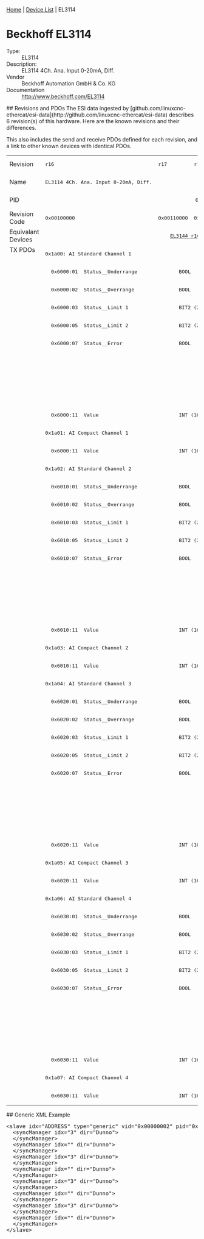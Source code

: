<div class="nav"><a href="/esi-data">Home</a> | <a href="/esi-data/devices">Device List</a> | EL3114</div>

#  Beckhoff EL3114

<dl>
  <dt>Type:</dt><dd>EL3114</dd>
  <dt>Description:</dt><dd>EL3114 4Ch. Ana. Input 0-20mA, Diff.</dd>
  <dt>Vendor</dt><dd>Beckhoff Automation GmbH & Co. KG</dd>
  <dt>Documentation</dt><dd><a href="http://www.beckhoff.com/EL3114">http://www.beckhoff.com/EL3114</a></dd>
</dl>
## Revisions and PDOs
The ESI data ingested by [github.com/linuxcnc-ethercat/esi-data](http://github.com/linuxcnc-ethercat/esi-data) describes 6 revision(s) of this hardware.  Here are the known revisions and their differences.

This also includes the send and receive PDOs defined for each revision, and a link to other known devices with identical PDOs.

<table>
<tr >
<td class="first">Revision</td>
<td ><pre>r16</pre></td>
<td ><pre>r17</pre></td>
<td ><pre>r18</pre></td>
<td ><pre>r19</pre></td>
<td ><pre>r20</pre></td>
<td ><pre>r21</pre></td>
</tr>
<tr >
<td class="first">Name</td>
<td ><pre>EL3114 4Ch. Ana. Input 0-20mA, Diff.</pre></td>
<td  colspan=5 align="center"><pre>EL3114 4Ch. Ana. Input 0-20mA Diff.</pre></td>
</tr>
<tr >
<td class="first">PID</td>
<td  colspan=6 align="center"><pre>0x0c2a3052</pre></td>
</tr>
<tr >
<td class="first">Revision Code</td>
<td ><pre>0x00100000</pre></td>
<td ><pre>0x00110000</pre></td>
<td ><pre>0x00120000</pre></td>
<td ><pre>0x00130000</pre></td>
<td ><pre>0x00140000</pre></td>
<td ><pre>0x00150000</pre></td>
</tr>
<tr >
<td class="first">Equivalant Devices</td>
<td ></td>
<td  colspan=2 align="center"><pre><a href="EL3144">EL3144 r16,r17</a></pre></td>
<td  colspan=3 align="center"><pre><a href="EL3144">EL3144 r18,r19,r20</a></pre></td>
</tr>
<tr class="txpdo pdosection">
<td class="first" rowspan=48 valign=top>TX PDOs</td>
<td colspan=6 align="left"><pre>0x1a00: AI Standard Channel 1</pre></td>
<td></td>
</tr>
<tr class="txpdo">
<td  colspan=6 align="left"><pre>  0x6000:01  Status__Underrange              BOOL</pre></td>
</tr>
<tr class="txpdo">
<td  colspan=6 align="left"><pre>  0x6000:02  Status__Overrange               BOOL</pre></td>
</tr>
<tr class="txpdo">
<td  colspan=6 align="left"><pre>  0x6000:03  Status__Limit 1                 BIT2 (2 bits)</pre></td>
</tr>
<tr class="txpdo">
<td  colspan=6 align="left"><pre>  0x6000:05  Status__Limit 2                 BIT2 (2 bits)</pre></td>
</tr>
<tr class="txpdo">
<td  colspan=6 align="left"><pre>  0x6000:07  Status__Error                   BOOL</pre></td>
</tr>
<tr class="txpdo">
<td  colspan=3 align="left"></td>
<td  colspan=3 align="left"><pre>  0x6000:0e  Status__Sync error              BOOL</pre></td>
</tr>
<tr class="txpdo">
<td  colspan=3 align="left"></td>
<td  colspan=3 align="left"><pre>  0x6000:0f  Status__TxPDO State             BOOL</pre></td>
</tr>
<tr class="txpdo">
<td  colspan=3 align="left"></td>
<td  colspan=3 align="left"><pre>  0x6000:10  Status__TxPDO Toggle            BOOL</pre></td>
</tr>
<tr class="txpdo">
<td  colspan=6 align="left"><pre>  0x6000:11  Value                           INT (16 bits)</pre></td>
</tr>
<tr class="txpdo pdosection">
<td  colspan=6 align="left"><pre>0x1a01: AI Compact Channel 1</pre></td>
</tr>
<tr class="txpdo">
<td  colspan=6 align="left"><pre>  0x6000:11  Value                           INT (16 bits)</pre></td>
</tr>
<tr class="txpdo pdosection">
<td  colspan=6 align="left"><pre>0x1a02: AI Standard Channel 2</pre></td>
</tr>
<tr class="txpdo">
<td  colspan=6 align="left"><pre>  0x6010:01  Status__Underrange              BOOL</pre></td>
</tr>
<tr class="txpdo">
<td  colspan=6 align="left"><pre>  0x6010:02  Status__Overrange               BOOL</pre></td>
</tr>
<tr class="txpdo">
<td  colspan=6 align="left"><pre>  0x6010:03  Status__Limit 1                 BIT2 (2 bits)</pre></td>
</tr>
<tr class="txpdo">
<td  colspan=6 align="left"><pre>  0x6010:05  Status__Limit 2                 BIT2 (2 bits)</pre></td>
</tr>
<tr class="txpdo">
<td  colspan=6 align="left"><pre>  0x6010:07  Status__Error                   BOOL</pre></td>
</tr>
<tr class="txpdo">
<td  colspan=3 align="left"></td>
<td  colspan=3 align="left"><pre>  0x6010:0e  Status__Sync error              BOOL</pre></td>
</tr>
<tr class="txpdo">
<td  colspan=3 align="left"></td>
<td  colspan=3 align="left"><pre>  0x6010:0f  Status__TxPDO State             BOOL</pre></td>
</tr>
<tr class="txpdo">
<td  colspan=3 align="left"></td>
<td  colspan=3 align="left"><pre>  0x6010:10  Status__TxPDO Toggle            BOOL</pre></td>
</tr>
<tr class="txpdo">
<td  colspan=6 align="left"><pre>  0x6010:11  Value                           INT (16 bits)</pre></td>
</tr>
<tr class="txpdo pdosection">
<td  colspan=6 align="left"><pre>0x1a03: AI Compact Channel 2</pre></td>
</tr>
<tr class="txpdo">
<td  colspan=6 align="left"><pre>  0x6010:11  Value                           INT (16 bits)</pre></td>
</tr>
<tr class="txpdo pdosection">
<td  colspan=6 align="left"><pre>0x1a04: AI Standard Channel 3</pre></td>
</tr>
<tr class="txpdo">
<td  colspan=6 align="left"><pre>  0x6020:01  Status__Underrange              BOOL</pre></td>
</tr>
<tr class="txpdo">
<td  colspan=6 align="left"><pre>  0x6020:02  Status__Overrange               BOOL</pre></td>
</tr>
<tr class="txpdo">
<td  colspan=6 align="left"><pre>  0x6020:03  Status__Limit 1                 BIT2 (2 bits)</pre></td>
</tr>
<tr class="txpdo">
<td  colspan=6 align="left"><pre>  0x6020:05  Status__Limit 2                 BIT2 (2 bits)</pre></td>
</tr>
<tr class="txpdo">
<td  colspan=6 align="left"><pre>  0x6020:07  Status__Error                   BOOL</pre></td>
</tr>
<tr class="txpdo">
<td  colspan=3 align="left"></td>
<td  colspan=3 align="left"><pre>  0x6020:0e  Status__Sync error              BOOL</pre></td>
</tr>
<tr class="txpdo">
<td  colspan=3 align="left"></td>
<td  colspan=3 align="left"><pre>  0x6020:0f  Status__TxPDO State             BOOL</pre></td>
</tr>
<tr class="txpdo">
<td  colspan=3 align="left"></td>
<td  colspan=3 align="left"><pre>  0x6020:10  Status__TxPDO Toggle            BOOL</pre></td>
</tr>
<tr class="txpdo">
<td  colspan=6 align="left"><pre>  0x6020:11  Value                           INT (16 bits)</pre></td>
</tr>
<tr class="txpdo pdosection">
<td  colspan=6 align="left"><pre>0x1a05: AI Compact Channel 3</pre></td>
</tr>
<tr class="txpdo">
<td  colspan=6 align="left"><pre>  0x6020:11  Value                           INT (16 bits)</pre></td>
</tr>
<tr class="txpdo pdosection">
<td  colspan=6 align="left"><pre>0x1a06: AI Standard Channel 4</pre></td>
</tr>
<tr class="txpdo">
<td  colspan=6 align="left"><pre>  0x6030:01  Status__Underrange              BOOL</pre></td>
</tr>
<tr class="txpdo">
<td  colspan=6 align="left"><pre>  0x6030:02  Status__Overrange               BOOL</pre></td>
</tr>
<tr class="txpdo">
<td  colspan=6 align="left"><pre>  0x6030:03  Status__Limit 1                 BIT2 (2 bits)</pre></td>
</tr>
<tr class="txpdo">
<td  colspan=6 align="left"><pre>  0x6030:05  Status__Limit 2                 BIT2 (2 bits)</pre></td>
</tr>
<tr class="txpdo">
<td  colspan=6 align="left"><pre>  0x6030:07  Status__Error                   BOOL</pre></td>
</tr>
<tr class="txpdo">
<td  colspan=3 align="left"></td>
<td  colspan=3 align="left"><pre>  0x6030:0e  Status__Sync error              BOOL</pre></td>
</tr>
<tr class="txpdo">
<td  colspan=3 align="left"></td>
<td  colspan=3 align="left"><pre>  0x6030:0f  Status__TxPDO State             BOOL</pre></td>
</tr>
<tr class="txpdo">
<td  colspan=3 align="left"></td>
<td  colspan=3 align="left"><pre>  0x6030:10  Status__TxPDO Toggle            BOOL</pre></td>
</tr>
<tr class="txpdo">
<td  colspan=6 align="left"><pre>  0x6030:11  Value                           INT (16 bits)</pre></td>
</tr>
<tr class="txpdo pdosection">
<td  colspan=6 align="left"><pre>0x1a07: AI Compact Channel 4</pre></td>
</tr>
<tr class="txpdo">
<td  colspan=6 align="left"><pre>  0x6030:11  Value                           INT (16 bits)</pre></td>
</tr>
</table>
## Generic XML Example
<pre class="xml">
&lt;slave idx="ADDRESS" type="generic" vid="0x00000002" pid="0x0c2a3052" configPdos="true"&gt;
  &lt;syncManager idx="3" dir="Dunno"&gt;
  &lt;/syncManager&gt;
  &lt;syncManager idx="" dir="Dunno"&gt;
  &lt;/syncManager&gt;
  &lt;syncManager idx="3" dir="Dunno"&gt;
  &lt;/syncManager&gt;
  &lt;syncManager idx="" dir="Dunno"&gt;
  &lt;/syncManager&gt;
  &lt;syncManager idx="3" dir="Dunno"&gt;
  &lt;/syncManager&gt;
  &lt;syncManager idx="" dir="Dunno"&gt;
  &lt;/syncManager&gt;
  &lt;syncManager idx="3" dir="Dunno"&gt;
  &lt;/syncManager&gt;
  &lt;syncManager idx="" dir="Dunno"&gt;
  &lt;/syncManager&gt;
&lt;/slave&gt;
</pre>

